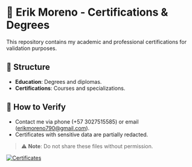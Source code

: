 # 📜 Erik Moreno - Certifications & Degrees  

This repository contains my academic and professional certifications for validation purposes.  

## 📂 Structure  
- **Education**: Degrees and diplomas.  
- **Certifications**: Courses and specializations.  

## 🔗 How to Verify  
- Contact me via phone (+57 3027515585) or email (erikmoreno790@gmail.com).  
- Certificates with sensitive data are partially redacted.  

> ⚠️ **Note**: Do not share these files without permission.  

[![Certificates](https://img.shields.io/badge/📖_Certificates-View_Here-purple)](Certifications)  
